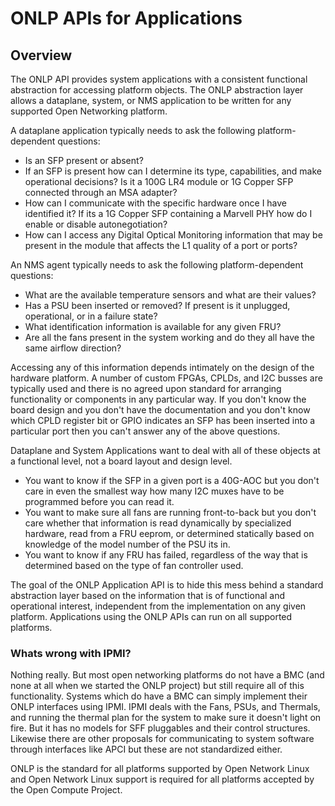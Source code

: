 # ONLP APIs for Applications

## Overview

The ONLP API provides system applications with a consistent functional abstraction for accessing platform objects.
The ONLP abstraction layer allows a dataplane, system, or NMS application to be written for any supported Open Networking platform.

A dataplane application typically needs to ask the following platform-dependent questions:

* Is an SFP present or absent?
* If an SFP is present how can I determine its type, capabilities, and make operational decisions? Is it a 100G LR4 module or 1G Copper SFP connected through an MSA adapter?
* How can I communicate with the specific hardware once I have identified it? If its a 1G Copper SFP containing a Marvell PHY how do I enable or disable autonegotiation?
* How can I access any Digital Optical Monitoring information that may be present in the module that affects the L1 quality of a port or ports?

An NMS agent typically needs to ask the following platform-dependent questions:

* What are the available temperature sensors and what are their values?
* Has a PSU been inserted or removed? If present is it unplugged, operational, or in a failure state?
* What identification information is available for any given FRU?
* Are all the fans present in the system working and do they all have the same airflow direction?


Accessing any of this information depends intimately on the design of the hardware platform. A number of custom FPGAs, CPLDs, and I2C busses are typically used and there is no agreed upon standard for arranging functionality or components in any particular way.
If you don't know the board design and you don't have the documentation and you don't know which CPLD register bit or GPIO indicates an SFP has been inserted into a particular port then you can't answer any of the above questions.

Dataplane and System Applications want to deal with all of these objects at a functional level, not a board layout and design level.
* You want to know if the SFP in a given port is a 40G-AOC but you don't care in even the smallest way how many I2C muxes have to be programmed before you can read it.
* You want to make sure all fans are running front-to-back but you don't care whether that information is read dynamically by specialized hardware, read from a FRU eeprom, or determined statically based on knowledge of the model number of the PSU its in.
* You want to know if any FRU has failed, regardless of the way that is determined based on the type of fan controller used.

The goal of the ONLP Application API is to hide this mess behind a standard abstraction layer based on the information that is of functional and operational interest, independent from the implementation on any given platform.
Applications using the ONLP APIs can run on all supported platforms.

### Whats wrong with IPMI?

Nothing really. But most open networking platforms do not have a BMC (and none at all when we started the ONLP project) but still require all of this functionality. Systems which do have a BMC can simply implement their ONLP interfaces using IPMI.
IPMI deals with the Fans, PSUs, and Thermals, and running the thermal plan for the system to make sure it doesn't light on fire. But it has no models for SFF pluggables and their control structures.
Likewise there are other proposals for communicating to system software through interfaces like APCI but these are not standardized either.

ONLP is the standard for all platforms supported by Open Network Linux and Open Network Linux support is required for all platforms accepted by the Open Compute Project.
